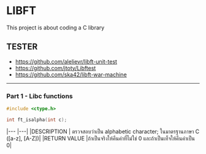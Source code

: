 # LIBFT
This project is about coding a C library

## TESTER
- https://github.com/alelievr/libft-unit-test
- https://github.com/jtoty/Libftest
- https://github.com/ska42/libft-war-machine 

***
### Part 1 - Libc functions

```c
#include <ctype.h>
```

```c
int	ft_isalpha(int c);
```
|---		|---|
|DESCRIPTION	| ตรวจสอบว่าเป็น alphabetic character; ในมาตรฐานภาษา C ([a-z], [A-Z])|
|RETURN VALUE	|ถ้าเป็นจริงให้คืนค่าที่ไม่ใช่ 0 และถ้าเป็นเท็จให้คืนค่าเป็น 0|


